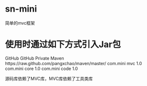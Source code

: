 # sn-mini
简单的mvc框架

# 使用时通过如下方式引入Jar包
<!-- 私有仓库配置 -->
<repositories>
	<repository>
		<id>GitHub</id>
		<name>GitHub Private Maven</name>
		<url>https://raw.github.com/pangxchao/maven/master/</url>
	</repository>
</repositories>

<!-- mini mvc 依赖库 -->
<dependency>
	<groupId>com.mini</groupId>
	<artifactId>mvc</artifactId>
	<version>1.0</version>
</dependency>

<!-- mini 工具类依赖库 -->
<dependency>
	<groupId>com.mini</groupId>
	<artifactId>core</artifactId>
	<version>1.0</version>
</dependency>

<!-- mini 源码生成依赖库 -->
<dependency>
	<groupId>com.mini</groupId>
	<artifactId>code</artifactId>
	<version>1.0</version>
</dependency>

源码库依赖了MVC库，MVC库依赖了工具类库
